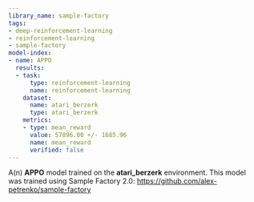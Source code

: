 ```yaml
---
library_name: sample-factory
tags:
- deep-reinforcement-learning
- reinforcement-learning
- sample-factory
model-index:
- name: APPO
  results:
  - task:
      type: reinforcement-learning
      name: reinforcement-learning
    dataset:
      name: atari_berzerk
      type: atari_berzerk
    metrics:
    - type: mean_reward
      value: 57896.00 +/- 1685.96
      name: mean_reward
      verified: false
---
```


A(n) **APPO** model trained on the **atari_berzerk** environment.
This model was trained using Sample Factory 2.0: https://github.com/alex-petrenko/sample-factory
    